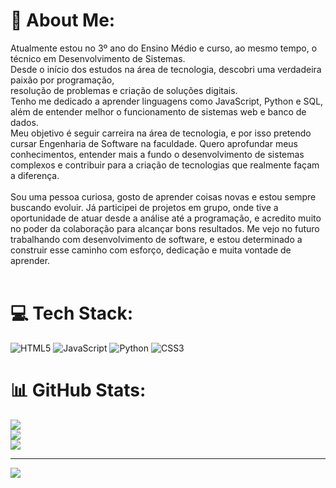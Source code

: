 # 💫 About Me:
Atualmente estou no 3º ano do Ensino Médio e curso, ao mesmo tempo, o técnico em Desenvolvimento de Sistemas. <br>Desde o início dos estudos na área de tecnologia, descobri uma verdadeira paixão por programação, <br>resolução de problemas e criação de soluções digitais.<br>Tenho me dedicado a aprender linguagens como JavaScript, Python e SQL, além de entender melhor o funcionamento de sistemas web e banco de dados.<br>Meu objetivo é seguir carreira na área de tecnologia, e por isso pretendo cursar Engenharia de Software na faculdade. Quero aprofundar meus conhecimentos, entender mais a fundo o desenvolvimento de sistemas complexos e contribuir para a criação de tecnologias que realmente façam a diferença.<br><br>Sou uma pessoa curiosa, gosto de aprender coisas novas e estou sempre buscando evoluir. Já participei de projetos em grupo, onde tive a oportunidade de atuar desde a análise até a programação, e acredito muito no poder da colaboração para alcançar bons resultados. Me vejo no futuro trabalhando com desenvolvimento de software, e estou determinado a construir esse caminho com esforço, dedicação e muita vontade de aprender.<br><br>


# 💻 Tech Stack:
![HTML5](https://img.shields.io/badge/html5-%23E34F26.svg?style=for-the-badge&logo=html5&logoColor=white) ![JavaScript](https://img.shields.io/badge/javascript-%23323330.svg?style=for-the-badge&logo=javascript&logoColor=%23F7DF1E) ![Python](https://img.shields.io/badge/python-3670A0?style=for-the-badge&logo=python&logoColor=ffdd54) ![CSS3](https://img.shields.io/badge/css3-%231572B6.svg?style=for-the-badge&logo=css3&logoColor=white)
# 📊 GitHub Stats:
![](https://github-readme-stats.vercel.app/api?username=mariosilva221&theme=dark&hide_border=false&include_all_commits=false&count_private=false)<br/>
![](https://nirzak-streak-stats.vercel.app/?user=mariosilva221&theme=dark&hide_border=false)<br/>
![](https://github-readme-stats.vercel.app/api/top-langs/?username=mariosilva221&theme=dark&hide_border=false&include_all_commits=false&count_private=false&layout=compact)

---
[![](https://visitcount.itsvg.in/api?id=mariosilva221&icon=0&color=0)](https://visitcount.itsvg.in)

<!-- Proudly created with GPRM ( https://gprm.itsvg.in ) -->
